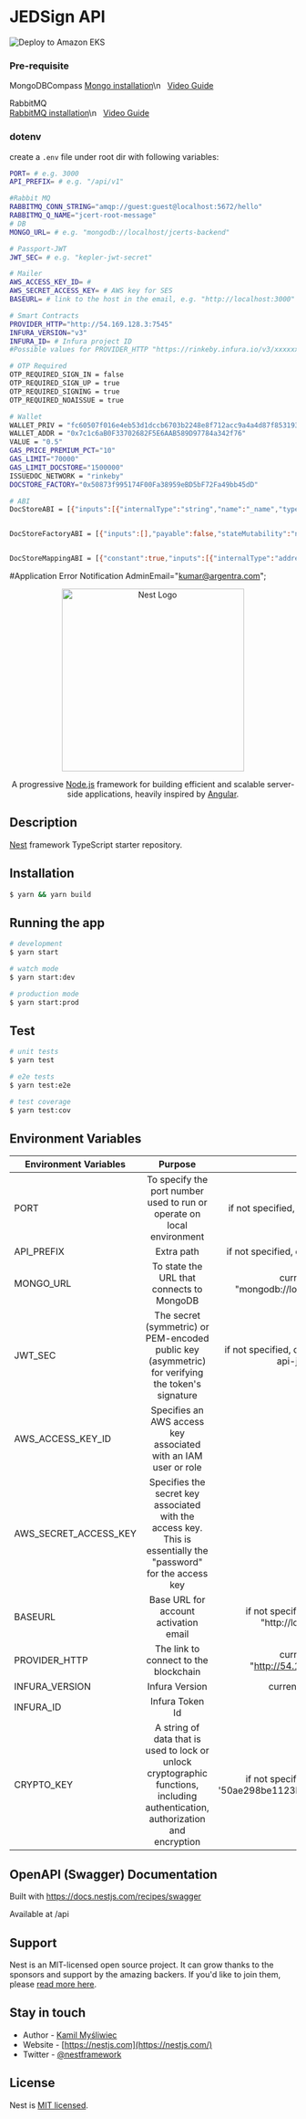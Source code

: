 # JEDSign API
![Deploy to Amazon EKS](https://github.com/JupiterChain/jedsign-api/workflows/Deploy%20to%20Amazon%20EKS/badge.svg?branch=master)

### Pre-requisite
MongoDBCompass 
[Mongo installation](https://www.mongodb.com/try/download/compass?tck=docs_compass&_ga=2.181768612.24741299.1642734553-42212813.1637736123)\n &nbsp;
[Video Guide](https://www.youtube.com/watch?v=IC_ik7wE6eM)
                
RabbitMQ       
[RabbitMQ installation](https://www.rabbitmq.com/)\n &nbsp;
[Video Guide](https://www.youtube.com/watch?v=V9DWKbalbWQ&t=162s)
                
### dotenv

create a `.env` file under root dir with following variables:

```bash
PORT= # e.g. 3000
API_PREFIX= # e.g. "/api/v1"

#Rabbit MQ
RABBITMQ_CONN_STRING="amqp://guest:guest@localhost:5672/hello"
RABBITMQ_Q_NAME="jcert-root-message"
# DB
MONGO_URL= # e.g. "mongodb://localhost/jcerts-backend"

# Passport-JWT
JWT_SEC= # e.g. "kepler-jwt-secret"

# Mailer
AWS_ACCESS_KEY_ID= #
AWS_SECRET_ACCESS_KEY= # AWS key for SES
BASEURL= # link to the host in the email, e.g. "http://localhost:3000"

# Smart Contracts
PROVIDER_HTTP="http://54.169.128.3:7545"
INFURA_VERSION="v3"
INFURA_ID= # Infura project ID
#Possible values for PROVIDER_HTTP "https://rinkeby.infura.io/v3/xxxxxxx" or "http://203.126.250.77:8545"

# OTP Required
OTP_REQUIRED_SIGN_IN = false
OTP_REQUIRED_SIGN_UP = true
OTP_REQUIRED_SIGNING = true
OTP_REQUIRED_NOAISSUE = true

# Wallet
WALLET_PRIV = "fc60507f016e4eb53d1dccb6703b2248e8f712acc9a4a4d87f853193dc5e6127"
WALLET_ADDR = "0x7c1c6aB0F33702682F5E6AAB589D97784a342f76"
VALUE = "0.5"
GAS_PRICE_PREMIUM_PCT="10"
GAS_LIMIT="70000"
GAS_LIMIT_DOCSTORE="1500000"
ISSUEDOC_NETWORK = "rinkeby"
DOCSTORE_FACTORY="0x50873f995174F00Fa38959eBD5bF72Fa49bb45dD"

# ABI
DocStoreABI = [{"inputs":[{"internalType":"string","name":"_name","type":"string"},{"internalType":"address","name":"_mappingAddress","type":"address"}],"payable":false,"stateMutability":"nonpayable","type":"constructor"},{"anonymous":false,"inputs":[{"indexed":true,"internalType":"bytes32","name":"document","type":"bytes32"}],"name":"DocumentIssued","type":"event"},{"anonymous":false,"inputs":[{"indexed":true,"internalType":"bytes32","name":"document","type":"bytes32"}],"name":"DocumentRevoked","type":"event"},{"anonymous":false,"inputs":[{"indexed":true,"internalType":"address","name":"previousOwner","type":"address"},{"indexed":true,"internalType":"address","name":"newOwner","type":"address"}],"name":"OwnershipTransferred","type":"event"},{"constant":true,"inputs":[],"name":"docStoreMapping","outputs":[{"internalType":"contract DocumentStoreMapping","name":"","type":"address"}],"payable":false,"stateMutability":"view","type":"function"},{"constant":true,"inputs":[{"internalType":"bytes32","name":"","type":"bytes32"}],"name":"documentIssued","outputs":[{"internalType":"uint256","name":"","type":"uint256"}],"payable":false,"stateMutability":"view","type":"function"},{"constant":true,"inputs":[{"internalType":"bytes32","name":"","type":"bytes32"}],"name":"documentRevoked","outputs":[{"internalType":"uint256","name":"","type":"uint256"}],"payable":false,"stateMutability":"view","type":"function"},{"constant":true,"inputs":[{"internalType":"bytes32","name":"","type":"bytes32"}],"name":"documentSigned","outputs":[{"internalType":"bool","name":"","type":"bool"}],"payable":false,"stateMutability":"view","type":"function"},{"constant":true,"inputs":[{"internalType":"bytes32","name":"","type":"bytes32"}],"name":"documentSigner","outputs":[{"internalType":"address","name":"","type":"address"}],"payable":false,"stateMutability":"view","type":"function"},{"constant":true,"inputs":[],"name":"isOwner","outputs":[{"internalType":"bool","name":"","type":"bool"}],"payable":false,"stateMutability":"view","type":"function"},{"constant":true,"inputs":[],"name":"name","outputs":[{"internalType":"string","name":"","type":"string"}],"payable":false,"stateMutability":"view","type":"function"},{"constant":true,"inputs":[],"name":"owner","outputs":[{"internalType":"address","name":"","type":"address"}],"payable":false,"stateMutability":"view","type":"function"},{"constant":false,"inputs":[],"name":"renounceOwnership","outputs":[],"payable":false,"stateMutability":"nonpayable","type":"function"},{"constant":false,"inputs":[{"internalType":"address","name":"newOwner","type":"address"}],"name":"transferOwnership","outputs":[],"payable":false,"stateMutability":"nonpayable","type":"function"},{"constant":true,"inputs":[],"name":"version","outputs":[{"internalType":"string","name":"","type":"string"}],"payable":false,"stateMutability":"view","type":"function"},{"constant":false,"inputs":[{"internalType":"bytes32","name":"document","type":"bytes32"}],"name":"issue","outputs":[],"payable":false,"stateMutability":"nonpayable","type":"function"},{"constant":false,"inputs":[{"internalType":"bytes32[]","name":"documents","type":"bytes32[]"}],"name":"bulkIssue","outputs":[],"payable":false,"stateMutability":"nonpayable","type":"function"},{"constant":true,"inputs":[{"internalType":"bytes32","name":"document","type":"bytes32"}],"name":"getIssuedBlock","outputs":[{"internalType":"uint256","name":"","type":"uint256"}],"payable":false,"stateMutability":"view","type":"function"},{"constant":true,"inputs":[{"internalType":"bytes32","name":"document","type":"bytes32"}],"name":"isIssued","outputs":[{"internalType":"bool","name":"","type":"bool"}],"payable":false,"stateMutability":"view","type":"function"},{"constant":true,"inputs":[{"internalType":"bytes32","name":"document","type":"bytes32"},{"internalType":"uint256","name":"blockNumber","type":"uint256"}],"name":"isIssuedBefore","outputs":[{"internalType":"bool","name":"","type":"bool"}],"payable":false,"stateMutability":"view","type":"function"},{"constant":false,"inputs":[{"internalType":"bytes32","name":"document","type":"bytes32"}],"name":"revoke","outputs":[{"internalType":"bool","name":"","type":"bool"}],"payable":false,"stateMutability":"nonpayable","type":"function"},{"constant":false,"inputs":[{"internalType":"bytes32[]","name":"documents","type":"bytes32[]"}],"name":"bulkRevoke","outputs":[],"payable":false,"stateMutability":"nonpayable","type":"function"},{"constant":true,"inputs":[{"internalType":"bytes32","name":"document","type":"bytes32"}],"name":"isRevoked","outputs":[{"internalType":"bool","name":"","type":"bool"}],"payable":false,"stateMutability":"view","type":"function"},{"constant":true,"inputs":[{"internalType":"bytes32","name":"document","type":"bytes32"},{"internalType":"uint256","name":"blockNumber","type":"uint256"}],"name":"isRevokedBefore","outputs":[{"internalType":"bool","name":"","type":"bool"}],"payable":false,"stateMutability":"view","type":"function"},{"constant":false,"inputs":[{"internalType":"bytes32","name":"document","type":"bytes32"},{"internalType":"address","name":"_signer","type":"address"}],"name":"allowSigner","outputs":[],"payable":false,"stateMutability":"nonpayable","type":"function"},{"constant":false,"inputs":[{"internalType":"bytes32","name":"document","type":"bytes32"}],"name":"sign","outputs":[],"payable":false,"stateMutability":"nonpayable","type":"function"}]


DocStoreFactoryABI = [{"inputs":[],"payable":false,"stateMutability":"nonpayable","type":"constructor"},{"anonymous":false,"inputs":[{"indexed":false,"internalType":"contract DocumentStore","name":"newInstance","type":"address"}],"name":"DocStoreDeployed","type":"event"},{"constant":true,"inputs":[{"internalType":"address","name":"","type":"address"}],"name":"assets","outputs":[{"internalType":"contract DocumentStore","name":"","type":"address"}],"payable":false,"stateMutability":"view","type":"function"},{"constant":true,"inputs":[],"name":"count","outputs":[{"internalType":"uint256","name":"","type":"uint256"}],"payable":false,"stateMutability":"view","type":"function"},{"constant":true,"inputs":[],"name":"mappingAddress","outputs":[{"internalType":"address","name":"","type":"address"}],"payable":false,"stateMutability":"view","type":"function"},{"constant":false,"inputs":[{"internalType":"string","name":"name","type":"string"}],"name":"deployDocStore","outputs":[{"internalType":"contract DocumentStore","name":"","type":"address"}],"payable":false,"stateMutability":"nonpayable","type":"function"}]


DocStoreMappingABI = [{"constant":true,"inputs":[{"internalType":"address","name":"","type":"address"},{"internalType":"bytes32","name":"","type":"bytes32"}],"name":"mappings","outputs":[{"internalType":"address","name":"","type":"address"}],"payable":false,"stateMutability":"view","type":"function"},{"constant":false,"inputs":[{"internalType":"address","name":"signer","type":"address"},{"internalType":"bytes32","name":"document","type":"bytes32"},{"internalType":"address","name":"docStore","type":"address"}],"name":"setMapping","outputs":[],"payable":false,"stateMutability":"nonpayable","type":"function"}]
```

#Application Error Notification
AdminEmail="kumar@argentra.com";

<p align="center">
  <a href="http://nestjs.com/" target="blank"><img src="https://nestjs.com/img/logo_text.svg" width="320" alt="Nest Logo" /></a>
</p>

[travis-image]: https://api.travis-ci.org/nestjs/nest.svg?branch=master
[travis-url]: https://travis-ci.org/nestjs/nest
[linux-image]: https://img.shields.io/travis/nestjs/nest/master.svg?label=linux
[linux-url]: https://travis-ci.org/nestjs/nest

  <p align="center">A progressive <a href="http://nodejs.org" target="blank">Node.js</a> framework for building efficient and scalable server-side applications, heavily inspired by <a href="https://angular.io" target="blank">Angular</a>.</p>
   
  <!--[![Backers on Open Collective](https://opencollective.com/nest/backers/badge.svg)](https://opencollective.com/nest#backer)
  [![Sponsors on Open Collective](https://opencollective.com/nest/sponsors/badge.svg)](https://opencollective.com/nest#sponsor)-->

## Description

[Nest](https://github.com/nestjs/nest) framework TypeScript starter repository.

## Installation

```bash
$ yarn && yarn build
```

## Running the app

```bash
# development
$ yarn start

# watch mode
$ yarn start:dev

# production mode
$ yarn start:prod
```

## Test

```bash
# unit tests
$ yarn test

# e2e tests
$ yarn test:e2e

# test coverage
$ yarn test:cov
```

## Environment Variables

| Environment Variables | Purpose                                         | Value                                    |
| --------------------- |:-----------------------------------------------:|:----------------------------------------:|
| PORT                  | To specify the port number used to run or operate on local environment | if not specified, default value : "3000" |
| API_PREFIX            | Extra path | if not specified, default value : "api/v1" |
| MONGO_URL             | To state the URL that connects to MongoDB | current value : "mongodb://localhost/jedsign-api"           |
| JWT_SEC               | The secret (symmetric) or PEM-encoded public key (asymmetric) for verifying the token's signature | if not specified, default value : 'jedsign-api-jwt-secret' |
| AWS_ACCESS_KEY_ID     | Specifies an AWS access key associated with an IAM user or role | - |
| AWS_SECRET_ACCESS_KEY | Specifies the secret key associated with the access key. This is essentially the "password" for the access key | - |
| BASEURL               | Base URL for account activation email | if not specified, default value : "http://localhost:3000" |
| PROVIDER_HTTP         | The link to connect to the blockchain | current value : "http://54.169.128.3:7545" |
| INFURA_VERSION        | Infura Version | current value : "v3" |
| INFURA_ID             | Infura Token Id | - |
| CRYPTO_KEY            | A string of data that is used to lock or unlock cryptographic functions, including authentication, authorization and encryption | if not specified, default value : '50ae298be1123b4f50ae298be1123b4f' |

## OpenAPI (Swagger) Documentation

Built with https://docs.nestjs.com/recipes/swagger

Available at /api

## Support

Nest is an MIT-licensed open source project. It can grow thanks to the sponsors and support by the amazing backers. If you'd like to join them, please [read more here](https://docs.nestjs.com/support).

## Stay in touch

- Author - [Kamil Myśliwiec](https://kamilmysliwiec.com)
- Website - [https://nestjs.com](https://nestjs.com/)
- Twitter - [@nestframework](https://twitter.com/nestframework)

## License

Nest is [MIT licensed](LICENSE).
